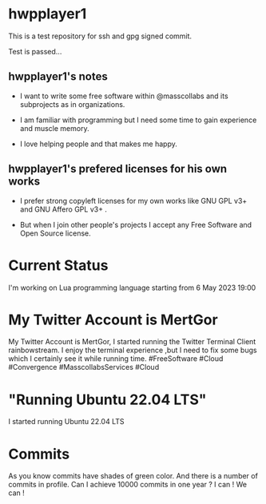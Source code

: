 # hwpplayer1

This is a test repository for ssh and gpg signed commit.


Test is passed...

## hwpplayer1's notes

* I want to write some free software within @masscollabs and its subprojects as in organizations.

* I am familiar with programming but I need some time to gain experience and muscle memory.

* I love helping people and that makes me happy.

## hwpplayer1's prefered licenses for his own works

* I prefer strong copyleft licenses for my own works like GNU GPL v3+ and GNU Affero GPL v3+ .

* But when I join other people's projects I accept any Free Software and Open Source license.

# Current Status

I'm working on Lua programming language starting from 6 May 2023 19:00

# My Twitter Account is MertGor

My Twitter Account is MertGor, I started running the Twitter Terminal Client rainbowstream. I enjoy the terminal experience ,but I need to fix some bugs which I certainly see it while running time. #FreeSoftware #Cloud #Convergence #MasscollabsServices #Cloud

# "Running Ubuntu 22.04 LTS"

I started running Ubuntu 22.04 LTS

# Commits

As you know commits have shades of green color. And there is a number of commits in profile. Can I achieve 10000 commits in one year ? I can ! We can !